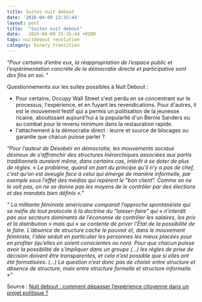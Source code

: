 ```yaml
---
title: Suites nuit debout
date: '2016-04-09 13:35:44'
layout: post
title:  "Suites nuit debout"
date:   2016-04-09 15:35:44 +0200
tags: nuitdebout revolution
category: binary_transition
---
```


*"Pour certains d’entre eux, la réappropriation de l’espace public et l’expérimentation concrète de la démocratie directe et participative sont des fins en soi. "*

Questionnements sur les suites possibles à Nuit Debout :

- Pour certains, Occupy Wall Street s'est perdu en se concentrant sur le processus, l'expérience, et en fuyant les revendications. Pour d'autres, il est le mouvement festif qui a permis un politisation de la jeunesse ricaine, aboutissant aujourd'hui à la popularité d'un Bernie Sanders ou au combat pour le revenu minimum dans la restauration rapide.
- l'attachement à la démocratie direct : leurre et source de blocages ou garantie que chacun puisse parler ?


*"Pour l’auteur de Désobéir en démocratie, les mouvements sociaux désireux de s’affranchir des structures hiérarchiques associées aux partis traditionnels auraient même, dans certains cas, intérêt à se doter de plus de règles. « Le problème, quand on part du principe qu’il n’y a pas de chef, c’est qu’on est aveugle face à celui qui émerge de manière informelle, par exemple sous l’effet des médias qui repèrent le "bon client". Comme on ne le voit pas, on ne se donne pas les moyens de le contrôler par des élections et des mandats bien définis »."*


*" La militante féministe américaine comparait l’approche spontanéiste qui se méfie de tout protocole à la doctrine du "laisser-faire" qui « n’interdit pas aux secteurs dominants de l’économie de contrôler les salaires, les prix et la distribution » mais qui « se contente de priver l’État de la possibilité de le faire. L’absence de structure cache le pouvoir et, dans le mouvement féministe, l’idée séduit en particulier les personnes les mieux placées pour en profiter (qu’elles en soient conscientes ou non). Pour que chacun puisse avoir la possibilité de s’impliquer dans un groupe (…) les règles de prise de décision doivent être transparentes, et cela n’est possible que si elles ont été formalisées. (…) La question n’est donc pas de choisir entre structure et absence de structure, mais entre structure formelle et structure informelle. »"*


Source : [Nuit debout : comment dépasser l’expérience citoyenne dans un projet politique ?][regards.fr]


[regards.fr]: http://www.regards.fr/web/article/nuit-debout-comment-conjuguer-l
[jekyll-gh]:   https://github.com/jekyll/jekyll
[jekyll-talk]: https://talk.jekyllrb.com/
